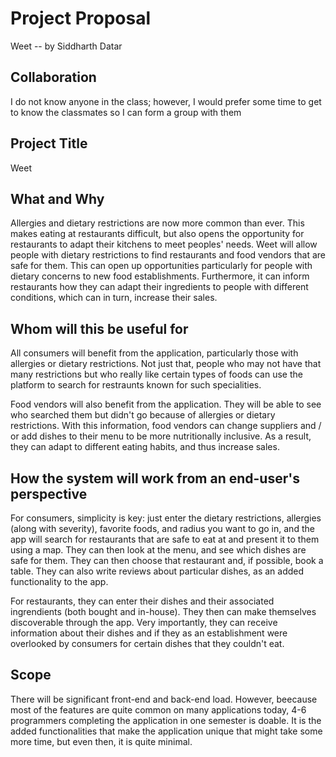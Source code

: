 # Project Proposal
Weet -- by Siddharth Datar 

## Collaboration
I do not know anyone in the class; however, I would prefer some time to get to know the classmates so I can form a group with them

## Project Title
Weet 

## What and Why
Allergies and dietary restrictions are now more common than ever. This makes eating at restaurants difficult, but also opens the opportunity for restaurants to adapt their kitchens to meet peoples' needs. Weet will allow people with dietary restrictions to find restaurants and food vendors that are safe for them. This can open up opportunities particularly for people with dietary concerns to new food establishments. Furthermore, it can inform restaurants how they can adapt their ingredients to people with different conditions, which can in turn, increase their sales. 

## Whom will this be useful for
All consumers will benefit from the application, particularly those with allergies or dietary restrictions. Not just that, people who may not have that many restrictions but who really like certain types of foods can use the platform to search for restraunts known for such specialities. 

Food vendors will also benefit from the application. They will be able to see who searched them but didn't go because of allergies or dietary restrictions. With this information, food vendors can change suppliers and / or add dishes to their menu to be more nutritionally inclusive. As a result, they can adapt to different eating habits, and thus increase sales. 

## How the system will work from an end-user's perspective
For consumers, simplicity is key: just enter the dietary restrictions, allergies (along with severity), favorite foods, and radius you want to go in, and the app will search for restaurants that are safe to eat at and present it to them using a map. They can then look at the menu, and see which dishes are safe for them. They can then choose that restaurant and, if possible, book a table. They can also write reviews about particular dishes, as an added functionality to the app.

For restaurants, they can enter their dishes and their associated ingrendients (both bought and in-house). They then can make themselves discoverable through the app. Very importantly, they can receive information about their dishes and if they as an establishment were overlooked by consumers for certain dishes that they couldn't eat. 

## Scope
There will be significant front-end and back-end load. However, beecause most of the features are quite common on many applications today, 4-6 programmers completing the application in one semester is doable. It is the added functionalities that make the application unique that might take some more time, but even then, it is quite minimal. 



